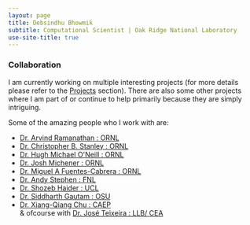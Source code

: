 ```yaml
---
layout: page
title: Debsindhu Bhowmik
subtitle: Computational Scientist | Oak Ridge National Laboratory  
use-site-title: true
---
```


### **Collaboration**    

I am currently working on multiple interesting projects (for more details please refer to the [Projects](https://debsindhu.github.io/projects/) section). There are also some other projects where I am part of or continue to help primarily because they are simply intriguing.    

Some of the amazing people who I work with are:    

- [Dr. Arvind Ramanathan : ORNL](https://www.ornl.gov/staff-profile/arvind-ramanathan)    
- [Dr. Christopher B. Stanley : ORNL](https://neutrons.ornl.gov/contacts/stanleycb)    
- [Dr. Hugh Michael O'Neill : ORNL](https://www.ornl.gov/staff-profile/hugh-michael-o-neill)    
- [Dr. Josh Michener : ORNL](https://www.ornl.gov/staff-profile/josh-michener)    
- [Dr. Miguel A Fuentes-Cabrera : ORNL](https://www.ornl.gov/staff-profile/miguel-fuentes-cabrera)    
- [Dr. Andy Stephen : FNL](https://ncifrederick.cancer.gov/scientificlibrary/Authors/AndyStephen.aspx)    
- [Dr. Shozeb Haider : UCL](https://www.ucl.ac.uk/pharmacy/people/dr-shozeb-haider)     
- [Dr. Siddharth Gautam : OSU](https://earthsciences.osu.edu/people/gautam.25)    
- [Dr. Xiang-Qiang Chu : CAEP](https://clasprofiles.wayne.edu/profile/fg6486)    
& ofcourse with [Dr. José Teixeira : LLB/ CEA](http://www-llb.cea.fr/Phocea/Membres/Annuaire/index.php?uid=teix)            

